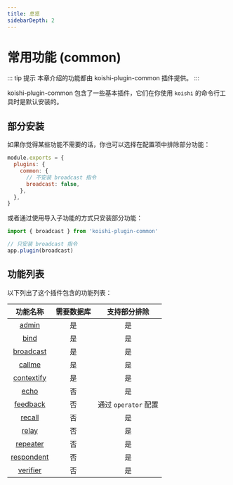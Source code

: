 ```yaml
---
title: 总览
sidebarDepth: 2
---
```


# 常用功能 (common)

::: tip 提示
本章介绍的功能都由 koishi-plugin-common 插件提供。
:::

koishi-plugin-common 包含了一些基本插件，它们在你使用 `koishi` 的命令行工具时是默认安装的。

## 部分安装

如果你觉得某些功能不需要的话，你也可以选择在配置项中排除部分功能：

```js koishi.config.js
module.exports = {
  plugins: {
    common: {
      // 不安装 broadcast 指令
      broadcast: false,
    },
  },
}
```

或者通过使用导入子功能的方式只安装部分功能：

```js index.js
import { broadcast } from 'koishi-plugin-common'

// 只安装 broadcast 指令
app.plugin(broadcast)
```

## 功能列表

以下列出了这个插件包含的功能列表：

| 功能名称 | 需要数据库 | 支持部分排除 |
| :-: | :-: | :-: |
| [admin](./admin.md) | 是 | 是 |
| [bind](./admin.md#指令-bind) | 是 | 是 |
| [broadcast](./basic.md#指令-broadcast) | 是 | 是 |
| [callme](./admin.md#指令-callme) | 是 | 是 |
| [contextify](./basic.md#指令-contextify) | 是 | 是 |
| [echo](./basic.md#指令-echo) | 否 | 是 |
| [feedback](./basic.md#指令-feedback) | 否 | 通过 `operator` 配置 |
| [recall](./basic.md#指令-recall) | 否 | 是 |
| [relay](./handler.md#跨频道消息转发) | 否 | 是 |
| [repeater](./repeater.md) | 否 | 是 |
| [respondent](./handler.md#配置内置问答) | 否 | 是 |
| [verifier](./handler.md#处理好友和群申请) | 否 | 是 |

